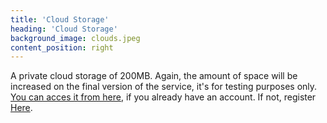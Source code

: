 ```yaml
---
title: 'Cloud Storage'
heading: 'Cloud Storage'
background_image: clouds.jpeg
content_position: right
---
```


A private cloud storage of 200MB. Again, the amount of space will be increased on the final version of the service, it's for testing purposes only. [You can acces it from here](https://cloud.nonamebox.org), if you already have an account. If not, register [Here](https://account.nonamebox.org/signup).